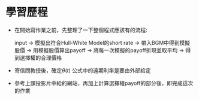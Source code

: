 # 學習歷程

- 在開始寫作業之前，先整理了一下整個程式應該有的流程:

	input &rarr; 模擬出符合Hull-White Model的short rate &rarr; 帶入BGM中得到模擬股價 &rarr; 用模擬股價算出payoff &rarr; 將每一次模擬的payoff折現並取平均 &rarr; 得到選擇權的合理價格

- 寄信問教授後，確定$\theta(t)$ 公式中的遠期利率是要由外部給定

- 參考上課投影片中給的網站，再加上計算選擇權payoff的部分後，即完成這次的作業